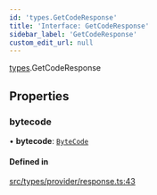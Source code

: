 ```yaml
---
id: 'types.GetCodeResponse'
title: 'Interface: GetCodeResponse'
sidebar_label: 'GetCodeResponse'
custom_edit_url: null
---
```


[types](../namespaces/types.md).GetCodeResponse

## Properties

### bytecode

• **bytecode**: [`ByteCode`](../namespaces/types.md#bytecode)

#### Defined in

[src/types/provider/response.ts:43](https://github.com/starknet-io/starknet.js/blob/v5.24.3/src/types/provider/response.ts#L43)
